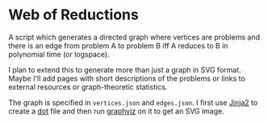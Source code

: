 # Web of Reductions

A script which generates a directed graph where vertices are problems
and there is an edge from problem A to problem B iff A reduces to B
in polynomial time (or logspace).

I plan to extend this to generate more than just a graph in SVG format.
Maybe I'll add pages with short descriptions of the problems
or links to external resources or graph-theoretic statistics.

The graph is specified in `vertices.json` and `edges.json`.
I first use [Jinja2](https://jinja.palletsprojects.com) to create a
<a href="https://en.wikipedia.org/wiki/DOT_(graph_description_language)">dot</a> file
and then run [graphviz](https://www.graphviz.org/) on it to get an SVG image.
